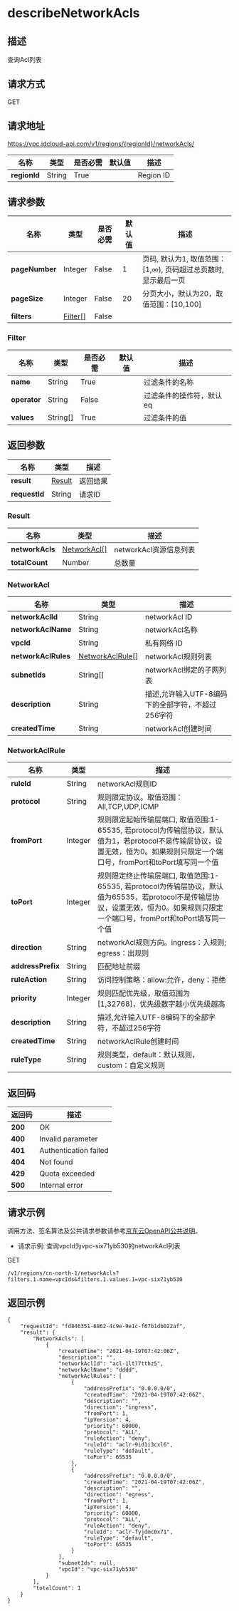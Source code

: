 # describeNetworkAcls


## 描述
查询Acl列表

## 请求方式
GET

## 请求地址
https://vpc.jdcloud-api.com/v1/regions/{regionId}/networkAcls/

|名称|类型|是否必需|默认值|描述|
|---|---|---|---|---|
|**regionId**|String|True| |Region ID|

## 请求参数
|名称|类型|是否必需|默认值|描述|
|---|---|---|---|---|
|**pageNumber**|Integer|False|1|页码, 默认为1, 取值范围：[1,∞), 页码超过总页数时, 显示最后一页|
|**pageSize**|Integer|False|20|分页大小，默认为20，取值范围：[10,100]|
|**filters**|[Filter[]](#user-content-filter)|False| | |

### <div id="user-content-filter">Filter</div>
|名称|类型|是否必需|默认值|描述|
|---|---|---|---|---|
|**name**|String|True| |过滤条件的名称|
|**operator**|String|False| |过滤条件的操作符，默认eq|
|**values**|String[]|True| |过滤条件的值|

## 返回参数
|名称|类型|描述|
|---|---|---|
|**result**|[Result](#user-content-result)|返回结果|
|**requestId**|String|请求ID|

### <div id="user-content-result">Result</div>
|名称|类型|描述|
|---|---|---|
|**networkAcls**|[NetworkAcl[]](#user-content-networkacl)|networkAcl资源信息列表|
|**totalCount**|Number|总数量|
### <div id="user-content-networkacl">NetworkAcl</div>
|名称|类型|描述|
|---|---|---|
|**networkAclId**|String|networkAcl ID|
|**networkAclName**|String|networkAcl名称|
|**vpcId**|String|私有网络 ID|
|**networkAclRules**|[NetworkAclRule[]](#user-content-networkaclrule)|networkAcl规则列表|
|**subnetIds**|String[]|networkAcl绑定的子网列表|
|**description**|String|描述,允许输入UTF-8编码下的全部字符，不超过256字符|
|**createdTime**|String|networkAcl创建时间|
### <div id="user-content-networkaclrule">NetworkAclRule</div>
|名称|类型|描述|
|---|---|---|
|**ruleId**|String|networkAcl规则ID|
|**protocol**|String|规则限定协议。取值范围：All,TCP,UDP,ICMP|
|**fromPort**|Integer|规则限定起始传输层端口, 取值范围:1-65535, 若protocol为传输层协议，默认值为1，若protocol不是传输层协议，设置无效，恒为0。如果规则只限定一个端口号，fromPort和toPort填写同一个值|
|**toPort**|Integer|规则限定终止传输层端口, 取值范围:1-65535, 若protocol为传输层协议，默认值为65535，若protocol不是传输层协议，设置无效，恒为0。如果规则只限定一个端口号，fromPort和toPort填写同一个值|
|**direction**|String|networkAcl规则方向。ingress：入规则; egress：出规则|
|**addressPrefix**|String|匹配地址前缀|
|**ruleAction**|String|访问控制策略：allow:允许，deny：拒绝|
|**priority**|Integer|规则匹配优先级，取值范围为[1,32768]，优先级数字越小优先级越高|
|**description**|String|描述,允许输入UTF-8编码下的全部字符，不超过256字符|
|**createdTime**|String|networkAclRule创建时间|
|**ruleType**|String|规则类型，default：默认规则，custom：自定义规则|

## 返回码
|返回码|描述|
|---|---|
|**200**|OK|
|**400**|Invalid parameter|
|**401**|Authentication failed|
|**404**|Not found|
|**429**|Quota exceeded|
|**500**|Internal error|

## 请求示例

调用方法、签名算法及公共请求参数请参考[京东云OpenAPI公共说明](https://docs.jdcloud.com/common-declaration/api/introduction)。

- 请求示例: 查询vpcId为vpc-six71yb530的networkAcl列表


GET
```
/v1/regions/cn-north-1/networkAcls?filters.1.name=vpcIds&filters.1.values.1=vpc-six71yb530

```

## 返回示例
```
{
    "requestId": "fd846351-6862-4c9e-9e1c-f67b1db022af", 
    "result": {
        "NetworkAcls": [
            {
                "createdTime": "2021-04-19T07:42:06Z", 
                "description": "", 
                "networkAclId": "acl-1lt77tthz5", 
                "networkAclName": "dddd", 
                "networkAclRules": [
                    {
                        "addressPrefix": "0.0.0.0/0", 
                        "createdTime": "2021-04-19T07:42:06Z", 
                        "description": "", 
                        "direction": "ingress", 
                        "fromPort": 1, 
                        "ipVersion": 4, 
                        "priority": 60000, 
                        "protocol": "ALL", 
                        "ruleAction": "deny", 
                        "ruleId": "aclr-9id1i3cxl6", 
                        "ruleType": "default", 
                        "toPort": 65535
                    }, 
                    {
                        "addressPrefix": "0.0.0.0/0", 
                        "createdTime": "2021-04-19T07:42:06Z", 
                        "description": "", 
                        "direction": "egress", 
                        "fromPort": 1, 
                        "ipVersion": 4, 
                        "priority": 60000, 
                        "protocol": "ALL", 
                        "ruleAction": "deny", 
                        "ruleId": "aclr-fyjdmc0x71", 
                        "ruleType": "default", 
                        "toPort": 65535
                    }
                ], 
                "subnetIds": null, 
                "vpcId": "vpc-six71yb530"
            }
        ], 
        "totalCount": 1
    }
}
```
